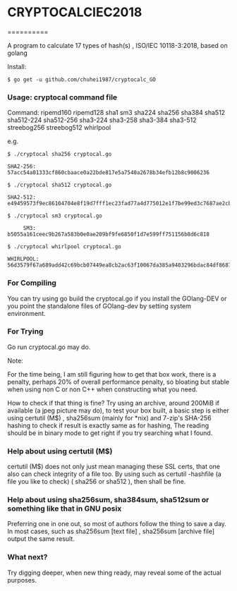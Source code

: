 # CRYPTOCALCIEC2018
==========

A program to calculate 17 types of hash(s) , ISO/IEC 10118-3:2018,  based on golang

Install:

```shell
$ go get -u github.com/chuhei1987/cryptocalc_GO
```

### Usage: cryptocal command file

Command: ripemd160 ripemd128 sha1 sm3 sha224 sha256 sha384 sha512 sha512-224 sha512-256 sha3-224 sha3-258 sha3-384 sha3-512 streebog256 streebog512 whirlpool


e.g.

```shell
$ ./cryptocal sha256 cryptocal.go

SHA2-256: 57acc54a01333cf860cbaace0a22bde817e5a7540a2678b34efb12b8c9006236

$ ./cryptocal sha512 cryptocal.go

SHA2-512: e49459573f9ec86104704e8f19d7fff1ec23fad77a4d775012e1f7be99ed3c7687ae2cb6f6a8be2f2f9857b9465f53aa3d430185834e5dc02189c24992d85294

$ ./cryptocal sm3 cryptocal.go

     SM3: b5055a161ceec9b267a583b0e0ae209bf9fe6850f1d7e599ff751156b8d6c818

$ ./cryptocal whirlpool cryptocal.go

WHIRLPOOL: 56d3579f67a689add42c69bcb07449ea8cb2ac63f10067da385a9403296bdac84df86872e40eb3f7f7c9d24e940c9ce14326fb2a832bc4142c1c377d81c80e6b

```

### For Compiling
You can try using go build the cryptocal.go if you install the GOlang-DEV or you point the standalone files of GOlang-dev by setting system environment.

### For Trying
Go run cryptocal.go may do.

Note: 

For the time being, I am still figuring how to get that box work, there is a penalty, perhaps 20% of overall performance penalty, so bloating but stable when using non C or non C++ when constructing what you need.

How to check if that thing is fine?
Try using an archive, around 200MiB if available (a jpeg picture may do),  to test your box built, a basic step is either using certutil (M$) , sha256sum (mainly for *nix) and 7-zip's SHA-256 hashing to check if result is exactly same as for hashing, The reading should be in binary mode to get right if you try searching what I found.

### Help about using certutil (M$)

certutil (M$) does not only just mean managing these SSL certs, that one also can check integrity of a file too.
By using such as certutil -hashfile (a file you like to check) ( sha256 or sha512 ), then shall be fine.

### Help about using sha256sum, sha384sum, sha512sum or something like that in GNU posix
Preferring one in one out, so most of authors follow the thing to save a day.
In most cases, such as sha256sum [text file] , sha256sum [archive file] output the same result.

### What next?
Try digging deeper, when new thing ready, may reveal some of the actual purposes.





